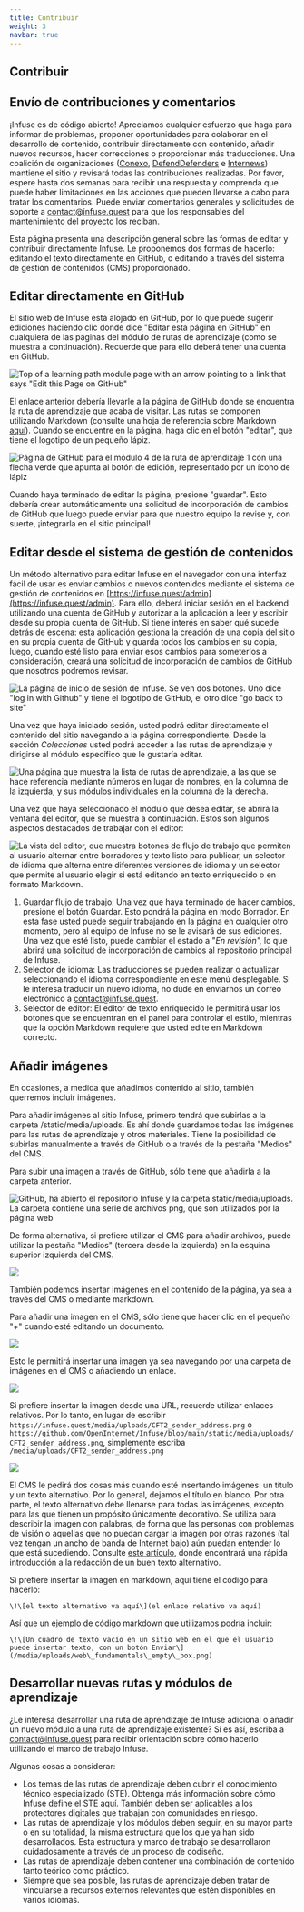 ```yaml
---
title: Contribuir
weight: 3
navbar: true
---
```


## **Contribuir**

## **Envío de contribuciones y comentarios**

¡Infuse es de código abierto\! Apreciamos cualquier esfuerzo que haga para informar de problemas, proponer oportunidades para colaborar en el desarrollo de contenido, contribuir directamente con contenido, añadir nuevos recursos, hacer correcciones o proporcionar más traducciones. Una coalición de organizaciones ([Conexo](https://conexo.org/), [DefendDefenders](https://defenddefenders.org/) e [Internews](https://internews.org/)) mantiene el sitio y revisará todas las contribuciones realizadas. Por favor, espere hasta dos semanas para recibir una respuesta y comprenda que puede haber limitaciones en las acciones que pueden llevarse a cabo para tratar los comentarios. Puede enviar comentarios generales y solicitudes de soporte a contact@infuse.quest para que los responsables del mantenimiento del proyecto los reciban.

Esta página presenta una descripción general sobre las formas de editar y contribuir directamente Infuse. Le proponemos dos formas de hacerlo: editando el texto directamente en GitHub, o editando a través del sistema de gestión de contenidos (CMS) proporcionado.

## **Editar directamente en GitHub**

El sitio web de Infuse está alojado en GitHub, por lo que puede sugerir ediciones haciendo clic donde dice "Editar esta página en GitHub" en cualquiera de las páginas del módulo de rutas de aprendizaje (como se muestra a continuación). Recuerde que para ello deberá tener una cuenta en GitHub.

![Top of a learning path module page with an arrow pointing to a link that says "Edit this Page on GitHub" ](/media/uploads/contribute-1.png)

El enlace anterior debería llevarle a la página de GitHub donde se encuentra la ruta de aprendizaje que acaba de visitar. Las rutas se componen utilizando Markdown (consulte una hoja de referencia sobre Markdown [aquí](https://www.markdownguide.org/basic-syntax/)). Cuando se encuentre en la página, haga clic en el botón "editar", que tiene el logotipo de un pequeño lápiz.

![Página de GitHub para el módulo 4 de la ruta de aprendizaje 1 con una flecha verde que apunta al botón de edición, representado por un ícono de lápiz](/media/uploads/contribute-2.png)

Cuando haya terminado de editar la página, presione "guardar". Esto debería crear automáticamente una solicitud de incorporación de cambios de GitHub que luego puede enviar para que nuestro equipo la revise y, con suerte, ¡integrarla en el sitio principal\!

## **Editar desde el sistema de gestión de contenidos**

Un método alternativo para editar Infuse en el navegador con una interfaz fácil de usar es enviar cambios o nuevos contenidos mediante el sistema de gestión de contenidos en [https://infuse.quest/admin](https://infuse.quest/admin). Para ello, deberá iniciar sesión en el backend utilizando una cuenta de GitHub y autorizar a la aplicación a leer y escribir desde su propia cuenta de GitHub. Si tiene interés en saber qué sucede detrás de escena: esta aplicación gestiona la creación de una copia del sitio en su propia cuenta de GitHub y guarda todos los cambios en su copia, luego, cuando esté listo para enviar esos cambios para someterlos a consideración, creará una solicitud de incorporación de cambios de GitHub que nosotros podremos revisar.

![La página de inicio de sesión de Infuse. Se ven dos botones. Uno dice "log in with Github" y tiene el logotipo de GitHub, el otro dice "go back to site"](/media/uploads/contribute-3.png)

Una vez que haya iniciado sesión, usted podrá editar directamente el contenido del sitio navegando a la página correspondiente. Desde la sección *Colecciones* usted podrá acceder a las rutas de aprendizaje y dirigirse al módulo específico que le gustaría editar.

![Una página que muestra la lista de rutas de aprendizaje, a las que se hace referencia mediante números en lugar de nombres, en la columna de la izquierda, y sus módulos individuales en la columna de la derecha.](/media/uploads/contribute-4.png)

Una vez que haya seleccionado el módulo que desea editar, se abrirá la ventana del editor, que se muestra a continuación. Estos son algunos aspectos destacados de trabajar con el editor:

![La vista del editor, que muestra botones de flujo de trabajo que permiten al usuario alternar entre borradores y texto listo para publicar, un selector de idioma que alterna entre diferentes versiones de idioma y un selector que permite al usuario elegir si está editando en texto enriquecido o en formato Markdown.](/media/uploads/contribute-5.png)

1. Guardar flujo de trabajo: Una vez que haya terminado de hacer cambios, presione el botón Guardar. Esto pondrá la página en modo Borrador. En esta fase usted puede seguir trabajando en la página en cualquier otro momento, pero al equipo de Infuse no se le avisará de sus ediciones. Una vez que esté listo, puede cambiar el estado a "*En revisión",* lo que abrirá una solicitud de incorporación de cambios al repositorio principal de Infuse.  
2. Selector de idioma: Las traducciones se pueden realizar o actualizar seleccionando el idioma correspondiente en este menú desplegable. Si le interesa traducir un nuevo idioma, no dude en enviarnos un correo electrónico a contact@infuse.quest.  
3. Selector de editor: El editor de texto enriquecido le permitirá usar los botones que se encuentran en el panel para controlar el estilo, mientras que la opción Markdown requiere que usted edite en Markdown correcto.

## **Añadir imágenes**

En ocasiones, a medida que añadimos contenido al sitio, también querremos incluir imágenes.

Para añadir imágenes al sitio Infuse, primero tendrá que subirlas a la carpeta /static/media/uploads. Es ahí donde guardamos todas las imágenes para las rutas de aprendizaje y otros materiales. Tiene la posibilidad de subirlas manualmente a través de GitHub o a través de la pestaña "Medios" del CMS.

Para subir una imagen a través de GitHub, sólo tiene que añadirla a la carpeta anterior.

![GitHub, ha abierto el repositorio Infuse y la carpeta static/media/uploads. La carpeta contiene una serie de archivos png, que son utilizados por la página web](/media/uploads/contribute-6.png)

De forma alternativa, si prefiere utilizar el CMS para añadir archivos, puede utilizar la pestaña "Medios" (tercera desde la izquierda) en la esquina superior izquierda del CMS.

![](/media/uploads/contribute-7.png)

También podemos insertar imágenes en el contenido de la página, ya sea a través del CMS o mediante markdown.

Para añadir una imagen en el CMS, sólo tiene que hacer clic en el pequeño "+" cuando esté editando un documento.

![](/media/uploads/contribute-8.png)

Esto le permitirá insertar una imagen ya sea navegando por una carpeta de imágenes en el CMS o añadiendo un enlace.

![](/media/uploads/contribute-9.png)

Si prefiere insertar la imagen desde una URL, recuerde utilizar enlaces relativos. Por lo tanto, en lugar de escribir `https://infuse.quest/media/uploads/CFT2_sender_address.png` o `https://github.com/OpenInternet/Infuse/blob/main/static/media/uploads/CFT2_sender_address.png`, simplemente escriba `/media/uploads/CFT2_sender_address.png`

![](/media/uploads/contribute-10.png)

El CMS le pedirá dos cosas más cuando esté insertando imágenes: un título y un texto alternativo. Por lo general, dejamos el título en blanco. Por otra parte, el texto alternativo debe llenarse para todas las imágenes, excepto para las que tienen un propósito únicamente decorativo. Se utiliza para describir la imagen con palabras, de forma que las personas con problemas de visión o aquellas que no puedan cargar la imagen por otras razones (tal vez tengan un ancho de banda de Internet bajo) aún puedan entender lo que está sucediendo. Consulte [este artículo](https://design102.blog.gov.uk/2022/01/14/whats-the-alternative-how-to-write-good-alt-text/), donde encontrará una rápida introducción a la redacción de un buen texto alternativo.

Si prefiere insertar la imagen en markdown, aquí tiene el código para hacerlo:

`\!\[el texto alternativo va aquí\](el enlace relativo va aquí)`

Así que un ejemplo de código markdown que utilizamos podría incluir:

`\!\[Un cuadro de texto vacío en un sitio web en el que el usuario puede insertar texto, con un botón Enviar\](/media/uploads/web\_fundamentals\_empty\_box.png)`

## **Desarrollar nuevas rutas y módulos de aprendizaje**

¿Le interesa desarrollar una ruta de aprendizaje de Infuse adicional o añadir un nuevo módulo a una ruta de aprendizaje existente? Si es así, escriba a contact@infuse.quest para recibir orientación sobre cómo hacerlo utilizando el marco de trabajo Infuse.

Algunas cosas a considerar:

* Los temas de las rutas de aprendizaje deben cubrir el conocimiento técnico especializado (STE). Obtenga más información sobre cómo Infuse define el STE aquí. También deben ser aplicables a los protectores digitales que trabajan con comunidades en riesgo.  
* Las rutas de aprendizaje y los módulos deben seguir, en su mayor parte o en su totalidad, la misma estructura que los que ya han sido desarrollados. Esta estructura y marco de trabajo se desarrollaron cuidadosamente a través de un proceso de codiseño.  
* Las rutas de aprendizaje deben contener una combinación de contenido tanto teórico como práctico.  
* Siempre que sea posible, las rutas de aprendizaje deben tratar de vincularse a recursos externos relevantes que estén disponibles en varios idiomas.